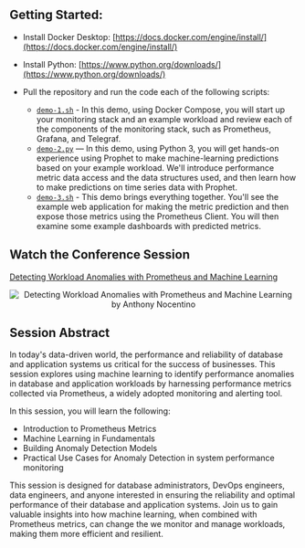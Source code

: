 ## Getting Started:

* Install Docker Desktop: [https://docs.docker.com/engine/install/](https://docs.docker.com/engine/install/)

* Install Python: [https://www.python.org/downloads/](https://www.python.org/downloads/)

* Pull the repository and run the code each of the following scripts:

  * [`demo-1.sh`](https://github.com/nocentino/MetricsML/blob/main/demo-1.sh) - In this demo, using Docker Compose, you will start up your monitoring stack and an example workload and review each of the components of the monitoring stack, such as Prometheus, Grafana, and Telegraf.
  * [`demo-2.py`](https://github.com/nocentino/MetricsML/blob/main/demo-2.sh) — In this demo, using Python 3, you will get hands-on experience using Prophet to make machine-learning predictions based on your example workload. We'll introduce performance metric data access and the data structures used, and then learn how to make predictions on time series data with Prophet.
  * [`demo-3.sh`](https://github.com/nocentino/MetricsML/blob/main/demo-3.sh) - This demo brings everything together. You'll see the example web application for making the metric prediction and then expose those metrics using the Prometheus Client. You will then examine some example dashboards with predicted metrics.

## Watch the Conference Session

[Detecting Workload Anomalies with Prometheus and Machine Learning](https://www.youtube.com/watch?v=AleqE33JTgU)

<p align="center">
  <img href="https://www.youtube.com/watch?v=AleqE33JTgU" src="https://www.nocentino.com/images/MetricsML_PowerShellSummit.png" alt="Detecting Workload Anomalies with Prometheus and Machine Learning by Anthony Nocentino" />
</p>

## Session Abstract

In today's data-driven world, the performance and reliability of database and application systems us critical for the success of businesses. This session explores using machine learning to identify performance anomalies in database and application workloads by harnessing performance metrics collected via Prometheus, a widely adopted monitoring and alerting tool.

In this session, you will learn the following:
* Introduction to Prometheus Metrics
* Machine Learning in Fundamentals
* Building Anomaly Detection Models
* Practical Use Cases for Anomaly Detection in system performance monitoring

This session is designed for database administrators, DevOps engineers, data engineers, and anyone interested in ensuring the reliability and optimal performance of their database and application systems. Join us to gain valuable insights into how machine learning, when combined with Prometheus metrics, can change the we monitor and manage workloads, making them more efficient and resilient.